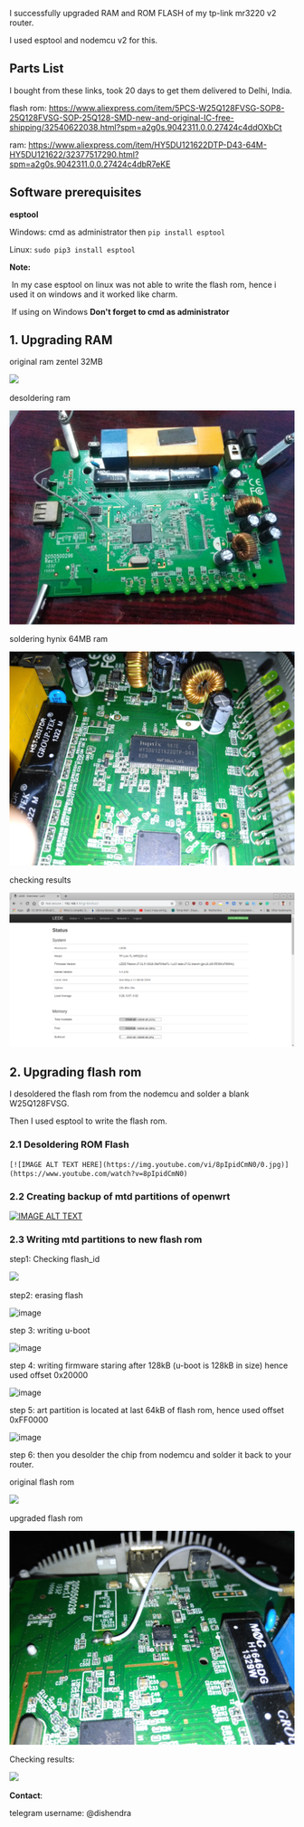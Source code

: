 I successfully upgraded RAM and ROM FLASH of my tp-link mr3220 v2 router.

I used esptool and nodemcu v2 for this. 



## Parts List

I bought from these links, took 20 days to get them delivered to Delhi, India.



flash rom: <https://www.aliexpress.com/item/5PCS-W25Q128FVSG-SOP8-25Q128FVSG-SOP-25Q128-SMD-new-and-original-IC-free-shipping/32540622038.html?spm=a2g0s.9042311.0.0.27424c4ddOXbCt>

ram: <https://www.aliexpress.com/item/HY5DU121622DTP-D43-64M-HY5DU121622/32377517290.html?spm=a2g0s.9042311.0.0.27424c4dbR7eKE>



## Software prerequisites

**esptool**

Windows: cmd as administrator then `pip install esptool`

Linux:  `sudo pip3 install esptool`



**Note:**

​	In my case esptool on linux was not able to write the flash rom, hence i used it on windows and it worked 	like charm. 

​	If using on Windows **Don't forget to cmd as administrator**



## 1. Upgrading RAM

original ram zentel 32MB

![](./images/ram.jpg)



desoldering ram

![](./images/ram1.jpg)



soldering hynix 64MB ram

![](./images/ram2.jpg)



checking results

![](./images/lede_ram.png)





## 2. Upgrading flash rom

I desoldered the flash rom from the nodemcu and solder a blank W25Q128FVSG. 

Then I used esptool to write the flash rom.



### 	2.1 Desoldering ROM Flash

 	[![IMAGE ALT TEXT HERE](https://img.youtube.com/vi/8pIpidCmN0/0.jpg)](https://www.youtube.com/watch?v=8pIpidCmN0)



### 	2.2 Creating backup of mtd partitions of openwrt

[![IMAGE ALT TEXT](http://img.youtube.com/vi/wqTCZJ7uWnI/0.jpg)](http://www.youtube.com/watch?v=wqTCZJ7uWnI "Video Title")



### 	2.3 Writing mtd partitions to new flash rom

step1: Checking flash_id

![](/home/dishendra/Desktop/tp-link_mr3220_v2_openwrt/images/1.PNG)



step2: erasing flash

![image](/home/dishendra/Desktop/tp-link_mr3220_v2_openwrt/images/2.PNG)



step 3: writing u-boot

![image](/home/dishendra/Desktop/tp-link_mr3220_v2_openwrt/images/3.PNG)



step 4: writing firmware staring after 128kB (u-boot is 128kB in size) hence used offset 0x20000

![image](/home/dishendra/Desktop/tp-link_mr3220_v2_openwrt/images/4.PNG)



step 5: art partition is located at last 64kB of flash rom, hence used offset 0xFF0000

![image](/home/dishendra/Desktop/tp-link_mr3220_v2_openwrt/images/5.PNG)



step 6: then you desolder  the chip from nodemcu and solder it back to your router.

original flash rom

![](./images/rom.jpg)



upgraded flash rom

![](./images/rom_upgraded.jpg)



Checking results:

![](/home/dishendra/Desktop/tp-link_mr3220_v2_openwrt/images/lede.PNG)





**Contact**:

telegram username: @dishendra

